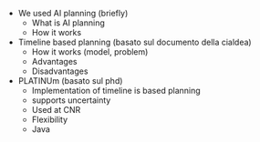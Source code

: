 - We used AI planning (briefly)
    - What is AI planning
    - How it works
- Timeline based planning (basato sul documento della cialdea)
    - How it works (model, problem)
    - Advantages
    - Disadvantages
- PLATINUm (basato sul phd)
    - Implementation of timeline is based planning
    - supports uncertainty
    - Used at CNR
    - Flexibility
    - Java